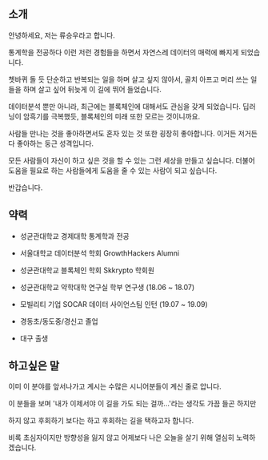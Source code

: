 
## 소개

안녕하세요, 저는 류승우라고 합니다. 

통계학을 전공하다 이런 저런 경험들을 하면서 자연스레 데이터의 매력에 빠지게 되었습니다.

쳇바퀴 돌 듯 단순하고 반복되는 일을 하며 살고 싶지 않아서, 골치 아프고 머리 쓰는 일들을 하며 살고 싶어 뒤늦게 이 길에 뛰어 들었습니다.

데이터분석 뿐만 아니라, 최근에는 블록체인에 대해서도 관심을 갖게 되었습니다. 딥러닝이 암흑기를 극복했듯, 블록체인의 미래 또한 모르는 것이니까요.

사람들 만나는 것을 좋아하면서도 혼자 있는 것 또한 굉장히 좋아합니다. 이거든 저거든 다 좋아하는 둥근 성격입니다.

모든 사람들이 자신이 하고 싶은 것을 할 수 있는 그런 세상을 만들고 싶습니다. 더불어 도움을 필요로 하는 사람들에게 도움을 줄 수 있는 사람이 되고 싶습니다.  

반갑습니다.

## 약력

- 성균관대학교 경제대학 통계학과 전공

- 서울대학교 데이터분석 학회 GrowthHackers Alumni

- 성균관대학교 블록체인 학회 Skkrypto 학회원

- 성균관대학교 약학대학 연구실 학부 연구생 (18.06 ~ 18.07)

- 모빌리티 기업 SOCAR 데이터 사이언스팀 인턴 (19.07 ~ 19.09)

- 경동초/동도중/경신고 졸업

- 대구 출생


## 하고싶은 말

이미 이 분야를 앞서나가고 계시는 수많은 시니어분들이 계신 줄로 압니다.

이 분들을 보며 '내가 이제서야 이 길을 가도 되는 걸까...'라는 생각도 가끔 들곤 하지만 

하지 않고 후회하기 보다는 하고 후회하는 길을 택하고자 합니다. 

비록 초심자이지만 방향성을 잃지 않고 어제보다 나은 오늘을 살기 위해 열심히 노력하겠습니다.
